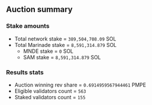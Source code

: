 ## Auction summary

### Stake amounts
- Total network stake = `389,504,708.09` SOL
- Total Marinade stake = `8,591,314.879` SOL
  - MNDE stake = `0` SOL
  - SAM stake = `8,591,314.879` SOL

### Results stats
- Auction winning rev share = `0.6914959567944461` PMPE
- Eligible validators count = `563`
- Staked validators count = `155`
